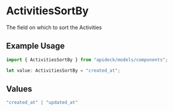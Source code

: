 # ActivitiesSortBy

The field on which to sort the Activities

## Example Usage

```typescript
import { ActivitiesSortBy } from "apideck/models/components";

let value: ActivitiesSortBy = "created_at";
```

## Values

```typescript
"created_at" | "updated_at"
```